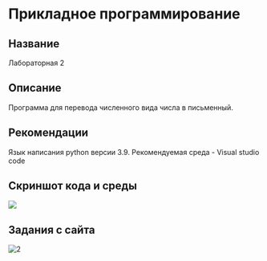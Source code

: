 # Прикладное программирование
## Название
Лабораторная 2

## Описание
Программа для перевода численного вида числа в письменный.

## Рекомендации
Язык написания python версии 3.9. Рекомендуемая среда - Visual studio code

## Скриншот кода и среды
![](https://user-images.githubusercontent.com/113243115/190896204-22eecc9a-7a58-4c69-8bb5-d3856c4dadbe.jpg)

## Задания с сайта
![2](https://user-images.githubusercontent.com/113243115/190898268-ff57645e-5a6a-4e7a-aecf-1bbae566df50.jpg)

